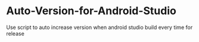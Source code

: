# Auto-Version-for-Android-Studio
Use script to auto increase version when android studio build every time for release
